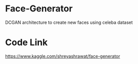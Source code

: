# Face-Generator
DCGAN architecture to create new faces using celeba dataset 

# Code Link

https://www.kaggle.com/shreyashrawat/face-generator
